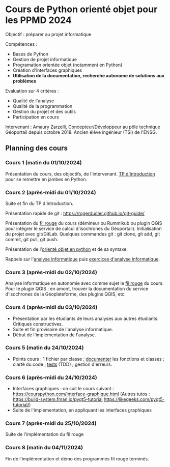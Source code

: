 # Cours de Python orienté objet pour les PPMD 2024

Objectif : préparer au projet informatique

Compétences :
 + Bases de Python
 + Gestion de projet informatique
 + Programation orientée objet (notamment en Python)
 + Création d'interfaces graphiques
 + **Utilisation de la documentation, recherche autonome de solutions aux problèmes**

Evaluation sur 4 critères :
 + Qualité de l'analyse
 + Qualité de la programmation
 + Gestion du projet et des outils
 + Participation en cours

Intervenant :
Amaury Zarzelli, Concepteur/Développeur au pôle technique Géoportail depuis octobre 2018. Ancien élève ingénieur (TSI) de l'ENSG.

## Planning des cours

### Cours 1 (matin du 01/10/2024)
Présentation du cours, des objectifs, de l'intervenant.
[TP d'introduction](tp/intro.md) pour se remettre en jambes en Python.

### Cours 2 (après-midi du 01/10/2024)

Suite et fin du TP d'introduction.

Présentation rapide de git : https://rogerdudler.github.io/git-guide/

Présentation du [fil rouge](fil_rouge) du cours (démineur ou Rummikub ou plugin QGIS pour intégrer le service de calcul d'isochrones du Géoportail). Initialisation du projet avec git/GitLab. Quelques commandes git : git clone, git add, git commit, git pull, git push.

Présentation de l'[orienté objet en python](supports_cours/Presentation_Python_objet.md) et de sa syntaxe.

Rappels sur l'[analyse informatique](supports_cours/Analyse_informatique_presentation.md) puis [exercices d'analyse informatique](supports_cours/Analyse_informatique_exercices.pdf).

### Cours 3 (après-midi du 02/10/2024)
Analyse informatique en autonomie avec comme sujet le [fil rouge](fil_rouge) du cours. Pour le plugin QGIS : en amont, trouver la documentation du service d'isochrones de la Géoplateforme, des plugins QGIS, etc.

### Cours 4 (après-midi du 03/10/2024)
- Présentation par les étudiants de leurs analyses aux autres étudiants. Critiques constructives.
- Suite et fin provisoire de l'analyse informatique.
- Début de l'implémentation de l'analyse.

### Cours 5 (matin du 24/10/2024)
- Points cours : 1 fichier par classe ; [documenter](fil_rouge/documentation_et_tests.md) les fonctions et classes ; clarté du code ; [tests](fil_rouge/documentation_et_tests.md) (TDD) ; gestion d'erreurs.

### Cours 6 (après-midi du 24/10/2024)
- Interfaces graphiques : on suit le cours suivant : https://courspython.com/interface-graphique.html (Autres tutos : https://build-system.fman.io/pyqt5-tutorial https://likegeeks.com/pyqt5-tutorial/)
- Suite de l'implémentation, en appliquant les interfaces graphiques

### Cours 7 (après-midi du 25/10/2024)
Suite de l'implémentation du fil rouge

### Cours 8 (matin du 04/11/2024)
Fin de l'implémentation et démo des programmes fil rouge terminés.
